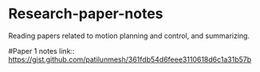 # Research-paper-notes
Reading papers related to motion planning and control,  and summarizing.

#Paper 1 notes link::
https://gist.github.com/patilunmesh/361fdb54d6feee3110618d6c1a31b57b
